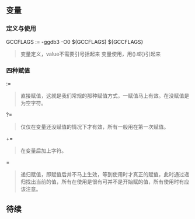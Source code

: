 
## 变量

### 定义与使用
GCCFLAGS := -ggdb3 -O0
$(GCCFLAGS) ${GCCFLAGS}
> 变量定义，value不需要引号括起来
> 变量使用，用$()或${}引起来


### 四种赋值

:=
> 直接赋值，这就是我们常规的那种赋值方式，一赋值马上有效。在没赋值是为空字符。

?=
> 仅仅在变量还没赋值的情况下才有效，所有一般用在第一次赋值。

+=
> 在变量后加上字符。

=
> 递归赋值，即赋值后并不马上生效，等到使用时才真正的赋值，此时通过递归找出当前的值，所有在使用是很有可并不是开始赋的值，所有使用时有应该注意。


## 待续
